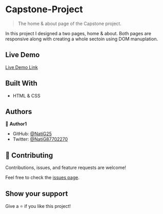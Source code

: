# Capstone-Project

> The home & about page of the Capstone project.

In this project I designed a two pages, home & about. Both pages are responsive along with creating a whole sectoin using DOM manuplation. 

## Live Demo

[Live Demo Link](https://natig25.github.io/Portifolio/)

## Built With

- HTML & CSS

## Authors

👤 **Author1**

- GitHub: [@NatiG25](https://github.com/NatiG25)
- Twitter: [@NatiG87702270](https://twitter.com/NatiG87702270)

## 🤝 Contributing

Contributions, issues, and feature requests are welcome!

Feel free to check the [issues page](../../issues/).

## Show your support

Give a ⭐️ if you like this project!
